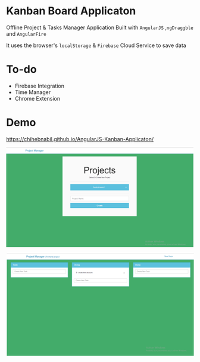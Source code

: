 Kanban Board Applicaton
==
Offline Project & Tasks Manager Application Built with `AngularJS`  ,`ngDraggble` and `AngularFire`

It uses the browser's `localStorage` & `Firebase` Cloud Service to save data

To-do
=======
- Firebase Integration
- Time Manager
- Chrome Extension

Demo
====
https://chihebnabil.github.io/AngularJS-Kanban-Applicaton/



![project_manager](/project_manager.png)

![task_manager](/task_manager.png)
